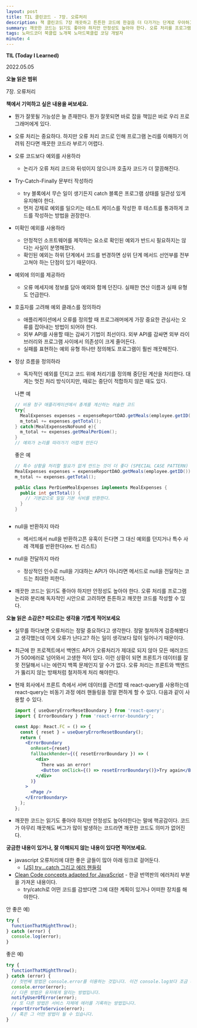 ```yaml
---
layout: post
title: TIL 클린코드 - 7장. 오류처리
description: 책 클린코드 7장 깨끗하고 튼튼한 코드에 한걸음 더 다가가는 단계로 우아하고 고상하게 오류를 처리하는 기법과 고려 사항을 소개
summary: 깨끗한 코드는 읽기도 좋아야 하지만 안정성도 높아야 한다. 오류 처리를 프로그램 논리와 분리해 독자적인 시안으로 고려하면 튼튼하고 깨끗한 코드를 작성할 수 있다.
tags: 노마드코더 북클럽 노개북 노마드북클럽 코딩 개발자
minute: 4
---
```


**TIL (Today I Learned)**

2022.05.05

**오늘 읽은 범위**

7장. 오류처리

**책에서 기억하고 싶은 내용을 써보세요.**

- 뭔가 잘못될 가능성은 늘 존재한다. 뭔가 잘못되면 바로 잡을 책임은 바로 우리 프로그래머에게 있다.
- 오류 처리는 중요하다. 하지만 오류 처리 코드로 인해 프로그램 논리를 이해하기 어려워 진다면 깨끗한 코드라 부르기 어렵다.
- 오류 코드보다 예외를 사용하라
  - 논리가 오류 처리 코드와 뒤섞이지 않으니까 호출자 코드가 더 깔끔해진다.
- Try-Catch-Finally 문부터 작성하라
  - try 블록에서 무슨 일이 생기든지 catch 블록은 프로그램 상태를 일관성 있게 유지해야 한다.
  - 먼저 강제로 예외를 일으키는 테스트 케이스를 작성한 후 테스트를 통과하게 코드를 작성하는 방법을 권장한다.
- 미확인 예외를 사용하라
  - 안정적인 소프트웨어를 제작하는 요소로 확인된 예외가 반드시 필요하지는 않다는 사실이 분명해졌다.
  - 확인된 예외는 하위 단계에서 코드를 번경하면 상위 단계 메서드 선언부를 전부 고쳐야 하는 단점이 있기 때문이다.
- 예외에 의미를 제공하라
  - 오류 메세지에 정보를 담아 예외와 함께 던진다. 실패한 연산 이름과 실패 유형도 언급한다.
- 호출자를 고려해 예외 클래스를 정의하라
  - 애플리케이션에서 오류를 정의할 때 프로그래머에게 가장 중요한 관심사는 오류를 잡아내는 방법이 되어야 한다.
  - 외부 API를 사용할 때는 감싸기 기법이 최선이다. 외부 API를 감싸면 외부 라이브러리와 프로그램 사이에서 의존성이 크게 줄어든다.
  - 실패를 표현하는 예외 유형 하나만 정의해도 프로그램이 훨씬 깨끗해진다.
- 정상 흐름을 정의하라

  - 독자적인 예외를 던지고 코드 위에 처리기를 정의해 중단된 계산을 처리한다. 대게는 멋진 처리 방식이지만, 때로는 중단이 적합하지 않은 때도 있다.

  나쁜 예

  ```java
  // 비용 청구 애플리케이션에서 총계를 계산하는 허술한 코드
  try{
    MealExpenses expenses = expenseReportDAO.getMeals(employee.getID());
    m_total += expenses.getTotal();
  } catch(MealExpensesNoFound e){
    m_total += expenses.getMealPerDiem();
  }
  // 예외가 논리를 따라가기 어렵게 만든다
  ```

  좋은 예

  ```java
  // 특수 상황을 처리할 필요가 없게 만드는 것이 더 좋다 (SPECIAL CASE PATTERN)
  MealExpenses expenses = expenseReportDAO.getMeals(employee.getID());
  m_total += expenses.getTotal();

  public class PerDiemMealExpenses implements MealExpenses {
    public int getTotal() {
      // 기본값으로 일일 기본 식비를 반환한다.
    }
  }
  ```

  ```

  ```

- null을 반환하지 마라
  - 메서드에서 null을 반환하고픈 유혹이 든다면 그 대신 예외를 던지거나 특수 사례 객체를 반환한다(ex. 빈 리스트)
- null을 전달하지 마라
  - 정상적인 인수로 null을 기대하는 API가 아니라면 메서드로 null을 전달하는 코드는 최대한 피한다.
- 깨끗한 코드는 읽기도 좋아야 하지만 안정성도 높아야 한다. 오류 처리를 프로그램 논리와 분리해 독자적인 시안으로 고려하면 튼튼하고 깨끗한 코드를 작성할 수 있다.

**오늘 읽은 소감은? 떠오르는 생각을 가볍게 적어보세요**

- 실무를 하다보면 오류처리는 정말 중요하다고 생각한다. 정말 철저하게 검증해봤다고 생각했는데 이게 오류가 난다고? 하는 일이 생각보다 많이 일어나기 때문이다.
- 최근에 한 프로젝트에서 백엔드 API가 오류처리가 제대로 되지 않아 모든 에러코드가 500에러로 넘어와서 고생한 적이 있다. 이런 상황이 되면 프론트가 데이터를 잘못 전달해서 나는 에런지 백쪽 문제인지 알 수가 없다. 오류 처리는 프론트와 백엔드가 뚫리지 않는 방패처럼 철저하게 처리 해야한다.
- 현재 회사에서 프론트 측에서 서버 데이터를 관리할 때 react-query를 사용하는데 react-query는 비동기 과정 에러 핸들링을 정말 편하게 할 수 있다. 다음과 같이 사용할 수 있다.

  ```jsx
  import { useQueryErrorResetBoundary } from 'react-query';
  import { ErrorBoundary } from 'react-error-boundary';

  const App: React.FC = () => {
    const { reset } = useQueryErrorResetBoundary();
    return (
      <ErrorBoundary
        onReset={reset}
        fallbackRender={({ resetErrorBoundary }) => (
          <div>
            There was an error!
            <Button onClick={() => resetErrorBoundary()}>Try again</Button>
          </div>
        )}
      >
        <Page />
      </ErrorBoundary>
    );
  };
  ```

- 깨끗한 코드는 읽기도 좋아야 하지만 안정성도 높아야한다는 말에 핵공감이다. 코드가 아무리 깨끗해도 버그가 많이 발생하는 코드라면 깨끗한 코드도 의미가 없어진다.

**궁금한 내용이 있거나, 잘 이해되지 않는 내용이 있다면 적어보세요.**

- javascript 오류처리에 대한 좋은 글들이 많아 아래 링크로 걸어둔다.
  - [[JS] try...catch 그리고 에러 핸들링](https://soobakba.tistory.com/43)
- [Clean Code concepts adapted for JavaScript](https://github.com/qkraudghgh/clean-code-javascript-ko#%EC%97%90%EB%9F%AC-%EC%B2%98%EB%A6%ACerror-handling) - 한글 번역판의 에러처리 부분을 가져온 내용이다.
  - try/catch로 어떤 코드를 감쌌다면 그에 대한 계획이 있거나 어떠한 장치를 해야한다.

안 좋은 예)

```jsx
try {
  functionThatMightThrow();
} catch (error) {
  console.log(error);
}
```

좋은 예)

```jsx
try {
  functionThatMightThrow();
} catch (error) {
  // 첫번째 방법은 console.error를 이용하는 것입니다. 이건 console.log보다 조금 더 알아채기 쉽습니다.
  console.error(error);
  // 다른 방법은 유저에게 알리는 방법입니다.
  notifyUserOfError(error);
  // 또 다른 방법은 서비스 자체에 에러를 기록하는 방법입니다.
  reportErrorToService(error);
  // 혹은 그 어떤 방법이 될 수 있습니다.
}
```
